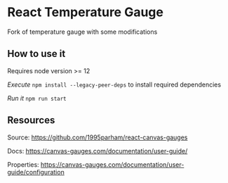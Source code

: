 # React Temperature Gauge

Fork of temperature gauge with some modifications

## How to use it

Requires node version >= 12

*Execute* `npm install --legacy-peer-deps` to install required dependencies

*Run it* `npm run start`

## Resources

Source: https://github.com/1995parham/react-canvas-gauges

Docs: https://canvas-gauges.com/documentation/user-guide/

Properties: https://canvas-gauges.com/documentation/user-guide/configuration